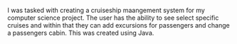 I was tasked with creating a cruiseship maangement system for my computer science project. The user has the ability to see select specific cruises and within that they can add excursions for passengers and change a passengers cabin. This was created using Java.
